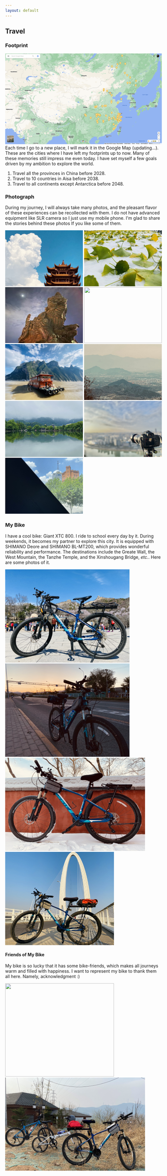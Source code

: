 ```yaml
---
layout: default
---
```


## Travel

### Footprint
![Image](images/map-220801.png)
Each time I go to a new place, I will mark it in the Google Map (updating...). These are the cities where I have left my footprints up to now.
Many of these memories still impress me even today. I have set myself a few goals driven by my ambition to explore the world.

1. Travel all the provinces in China before 2028.
2. Travel to 10 countries in Aisa before 2038.
3. Travel to all continents except Antarctica before 2048.

### Photograph
During my journey, I will always take many photos, and the pleasant flavor of these experiences can be recollected with them.
I do not have advanced equipment like SLR camera so I just use my mobile phone. I'm glad to share the stories behind these photos If you like some of them.

<!-- ***News!*** I'm honored to become the chief assistant of [Jasmin3q](https://github.com/Jasmin3q). Please wait to see more photography works under her guidance! -->



<div class="row">
                <img src="images/im_hhl.jpeg" height = "180" width = "250">
                <img src="images/im_snow.jpg" height = "180" width = "250">
                <img src="images/im2.JPG" height = "180" width = "250">
                <img src="images/im_ulcb.jpg" height = "180" width = "250">
                <img src="images/im_ws.jpeg" height = "180" width = "250">
                <img src="images/im_tzw2.jpg" height = "180" width = "250">
                <img src="images/im7.JPG" height = "180" width = "250">
                <img src="images/im8.JPG" height = "180" width = "250">
                <img src="images/im_wh.jpeg" height = "180" width = "250">
</div>

### My Bike

I have a cool bike: Giant XTC 800. I ride to school every day by it. During weekends, it becomes my partner to explore this city. It is equipped with SHIMANO Deore and SHIMANO BL-MT200, which provides wonderful reliability and performance. The destinations include the Greate Wall, the West Mountain, the Tanzhe Temple, and the Xinshougang Bridge, *etc.*. Here are some photos of it.

<div class="row">
                <img src="images/g1.JPG" height = "300" width = "400">
                <img src="images/g2.JPG" height = "300" width = "400">
                <!-- <img src="images/g5.JPG" height = "300" width = "400"> -->
                <img src="images/g4.JPG" height = "300" width = "450">
                <img src="images/g3.JPG" height = "300" width = "350">

</div>

#### Friends of My Bike
My bike is so lucky that it has some bike-friends, which makes all journeys warm and filled with happiness. I want to represent my bike to thank them all here. Namely, acknowledgment :)
<div class="row">
                <img src="images/friend1.JPG" height = "300" width = "350">
                <img src="images/friend2.JPG" height = "300" width = "450">
</div>